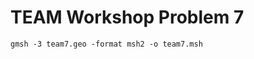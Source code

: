TEAM Workshop Problem 7
=======================


```
gmsh -3 team7.geo -format msh2 -o team7.msh
```

